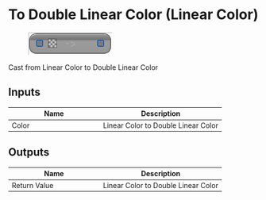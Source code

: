 # To Double Linear Color (Linear Color)

<div align="left" data-full-width="false">

<figure><img src="../../../../api/Math/Conversions/To_Double_Linear_Color_(Linear_Color).png" alt=""><figcaption></figcaption></figure>

</div>

Cast from Linear Color to Double Linear Color

## Inputs

<table><thead><tr><th width="170">Name</th><th>Description</th></tr></thead><tbody><tr><td>Color</td><td>Linear Color to Double Linear Color</td></tr></tbody></table>

## Outputs

<table><thead><tr><th width="170">Name</th><th>Description</th></tr></thead><tbody><tr><td>Return Value</td><td>Linear Color to Double Linear Color</td></tr></tbody></table>
